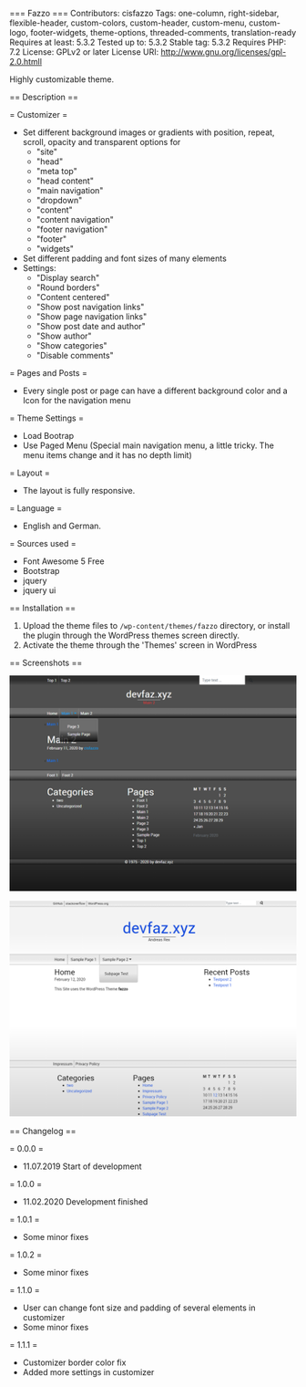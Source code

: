 === Fazzo ===
Contributors: cisfazzo
Tags: one-column, right-sidebar, flexible-header, custom-colors, custom-header, custom-menu, custom-logo, footer-widgets, theme-options, threaded-comments, translation-ready
Requires at least: 5.3.2
Tested up to: 5.3.2
Stable tag: 5.3.2
Requires PHP: 7.2
License: GPLv2 or later
License URI: http://www.gnu.org/licenses/gpl-2.0.htmll

Highly customizable theme.

== Description ==

= Customizer =

* Set different background images or gradients with position, repeat, scroll, opacity and transparent options for
    *   "site"
    *   "head"
    *   "meta top"
    *   "head content"
    *   "main navigation"
    *   "dropdown"
    *   "content"
    *   "content navigation"
    *   "footer navigation"
    *   "footer"
    *   "widgets"
* Set different padding and font sizes of many elements
* Settings: 
    *   "Display search"
    *   "Round borders"
    *   "Content centered"
    *   "Show post navigation links"
    *   "Show page navigation links"
    *   "Show post date and author"
    *   "Show author"
    *   "Show categories"
    *   "Disable comments"

= Pages and Posts =

*   Every single post or page can have a different background color and a Icon for the navigation menu

= Theme Settings =

*   Load Bootrap
*   Use Paged Menu (Special main navigation menu, a little tricky. The menu items change and it has no depth limit)

= Layout =

* The layout is fully responsive.

= Language =

*   English and German.

= Sources used =

*   Font Awesome 5 Free
*   Bootstrap
*   jquery
*   jquery ui

== Installation ==

1. Upload the theme files to `/wp-content/themes/fazzo` directory, or install the plugin through the WordPress themes screen directly.
2. Activate the theme through the 'Themes' screen in WordPress

== Screenshots ==

![Screenshot](screenshot.png)

![Screenshot](screenshot2.png)

== Changelog ==

= 0.0.0 =
* 11.07.2019 Start of development

= 1.0.0 =
* 11.02.2020 Development finished

= 1.0.1 =
* Some minor fixes

= 1.0.2 =
* Some minor fixes

= 1.1.0 =
* User can change font size and padding of several elements in customizer
* Some minor fixes

= 1.1.1 =
* Customizer border color fix
* Added more settings in customizer